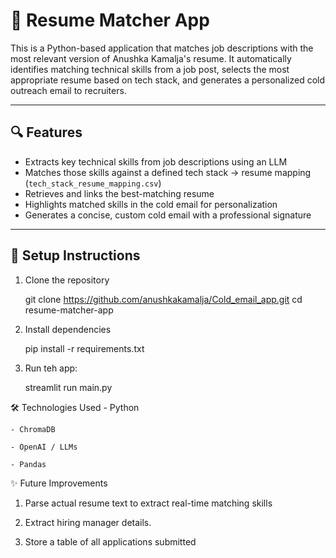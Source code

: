 # 🧠 Resume Matcher App

This is a Python-based application that matches job descriptions with the most relevant version of Anushka Kamalja's resume. It automatically identifies matching technical skills from a job post, selects the most appropriate resume based on tech stack, and generates a personalized cold outreach email to recruiters.

---

## 🔍 Features

- Extracts key technical skills from job descriptions using an LLM
- Matches those skills against a defined tech stack → resume mapping (`tech_stack_resume_mapping.csv`)
- Retrieves and links the best-matching resume
- Highlights matched skills in the cold email for personalization
- Generates a concise, custom cold email with a professional signature

---


## 💾 Setup Instructions

1. Clone the repository
   
   git clone https://github.com/anushkakamalja/Cold_email_app.git
   cd resume-matcher-app


2. Install dependencies

    pip install -r requirements.txt
3. Run teh app:

    streamlit run main.py


🛠️ Technologies Used
    - Python

    - ChromaDB

    - OpenAI / LLMs

    - Pandas

✨ Future Improvements
1. Parse actual resume text to extract real-time matching skills

2. Extract hiring manager details.

3. Store a table of all applications submitted

